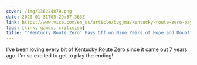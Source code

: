```yaml
---
cover: /img/136224879.png
date: 2020-01-31T05:29:57.363Z
link: https://www.vice.com/en_us/article/bvgjma/kentucky-route-zero-pays-off-on-nine-years-of-hope-and-doubt-review
tags: [link, games, criticism]
title: "'Kentucky Route Zero' Pays Off on Nine Years of Hope and Doubt"
---
```


I’ve been loving every bit of Kentucky Route Zero since it came out 7 years ago. I’m so excited to get to play the ending!
